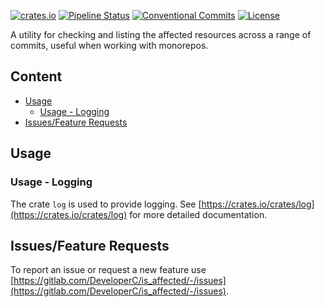 [![crates.io](https://img.shields.io/crates/v/is_affected_lib)](https://crates.io/crates/is_affected_lib)
[![Pipeline Status](https://gitlab.com/DeveloperC/is_affected/badges/main/pipeline.svg)](https://gitlab.com/DeveloperC/is_affected/-/commits/main)
[![Conventional Commits](https://img.shields.io/badge/Conventional%20Commits-1.0.0-yellow.svg)](https://conventionalcommits.org)
[![License](https://img.shields.io/badge/License-AGPLv3-blue.svg)](https://www.gnu.org/licenses/agpl-3.0)


A utility for checking and listing the affected resources across a range of commits, useful when working with monorepos.


## Content
 * [Usage](#usage)
   + [Usage - Logging](#usage-logging)
 * [Issues/Feature Requests](#issuesfeature-requests)


## Usage
### Usage - Logging
The crate `log` is used to provide logging.
See [https://crates.io/crates/log](https://crates.io/crates/log) for more detailed documentation.


## Issues/Feature Requests
To report an issue or request a new feature use [https://gitlab.com/DeveloperC/is_affected/-/issues](https://gitlab.com/DeveloperC/is_affected/-/issues).
